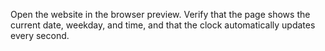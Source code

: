 Open the website in the browser preview. Verify that the page shows the current date, weekday, and time, and that the clock automatically updates every second.